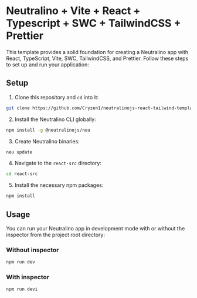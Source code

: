 # Neutralino + Vite + React + Typescript + SWC + TailwindCSS + Prettier

This template provides a solid foundation for creating a Neutralino app with React, TypeScript, Vite, SWC, TailwindCSS, and Prettier. Follow these steps to set up and run your application:

## Setup

1. Clone this repository and `cd` into it:

```bash
git clone https://github.com/Cryzen1/neutralinojs-react-tailwind-template.git && cd neutralinojs-react-tailwind-template
```

2. Install the Neutralino CLI globally:

```bash
npm install -g @neutralinojs/neu
```

3. Create Neutralino binaries:

```bash
neu update
```

4. Navigate to the `react-src` directory:

```bash
cd react-src
```

5. Install the necessary npm packages:

```bash
npm install
```

## Usage

You can run your Neutralino app in development mode with or without the inspector from the project root directory:

### Without inspector

```bash
npm run dev
```

### With inspector

```bash
npm run devi
```
